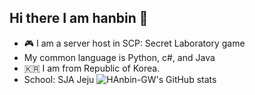 ## Hi there I am hanbin 👋
- 🎮 I am a server host in  SCP: Secret Laboratory game
- My common language is Python, c#, and Java
- 🇰🇷 I am from Republic of Korea.
- School: SJA Jeju
![HAnbin-GW's GitHub stats](https://github-readme-stats.vercel.app/api?username=Hanbin-GW&theme=blue_navy&show_icons=true)
<!--
**Hanbin-GW/Hanbin-GW** is a ✨ _special_ ✨ repository because its `README.md` (this file) appears on your GitHub profile.

Here are some ideas to get you started:

- 🔭 I’m currently working on ...
- 🌱 I’m currently learning ...
- 👯 I’m looking to collaborate on ...
- 🤔 I’m looking for help with ...
- 💬 Ask me about ...
- 📫 How to reach me: ...
- 😄 Pronouns: ...
- ⚡ Fun fact: ...
-->
